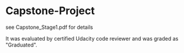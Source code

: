 # Capstone-Project
see Capstone_Stage1.pdf for details

It was evaluated by certified Udacity code reviewer and was graded as "Graduated".


